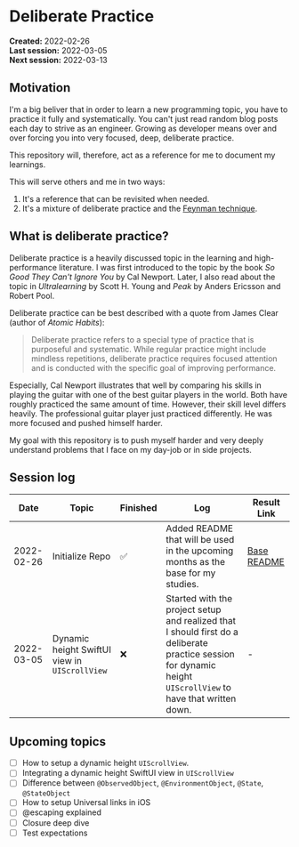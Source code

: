 # Deliberate Practice

**Created:** 2022-02-26</br>
**Last session:** 2022-03-05</br>
**Next session:** 2022-03-13

## Motivation

I'm a big beliver that in order to learn a new programming topic, you have to practice it fully and systematically. You can't just read random blog posts each day to strive as an engineer. Growing as developer means over and over forcing you into very focused, deep, deliberate practice. 

This repository will, therefore, act as a reference for me to document my learnings. 

This will serve others and me in two ways:

1. It's a reference that can be revisited when needed.
1. It's a mixture of deliberate practice and the [Feynman technique](https://medium.com/taking-note/learning-from-the-feynman-technique-5373014ad230).

## What is deliberate practice?

Deliberate practice is a heavily discussed topic in the learning and high-performance literature. I was first introduced to the topic by the book *So Good They Can't Ignore You* by Cal Newport. Later, I also read about the topic in *Ultralearning* by Scott H. Young and *Peak* by Anders Ericsson and Robert Pool.

Deliberate practice can be best described with a quote from James Clear (author of *Atomic Habits*):

> Deliberate practice refers to a special type of practice that is purposeful and systematic. While regular practice might include mindless repetitions, deliberate practice requires focused attention and is conducted with the specific goal of improving performance.

Especially, Cal Newport illustrates that well by comparing his skills in playing the guitar with one of the best guitar players in the world. Both have roughly practiced the same amount of time. However, their skill level differs heavily. The professional guitar player just practiced differently. He was more focused and pushed himself harder.

My goal with this repository is to push myself harder and very deeply understand problems that I face on my day-job or in side projects.

## Session log

| Date | Topic | Finished | Log | Result Link |
| ----------- | ----------- | ----------- | ----------- | ----------- |
| 2022-02-26 | Initialize Repo | ✅ | Added README that will be used in the upcoming months as the base for my studies. | [Base README](https://github.com/Brudus/deliberate_practice) |
| 2022-03-05 | Dynamic height SwiftUI view in `UIScrollView` | ❌ | Started with the project setup and realized that I should first do a deliberate practice session for dynamic height `UIScrollView` to have that written down. | - |

## Upcoming topics

- [ ] How to setup a dynamic height `UIScrollView`. 
- [ ] Integrating a dynamic height SwiftUI view in `UIScrollView`
- [ ] Difference between `@ObservedObject`, `@EnvironmentObject`, `@State`, `@StateObject`
- [ ] How to setup Universal links in iOS
- [ ] @escaping explained
- [ ] Closure deep dive
- [ ] Test expectations
